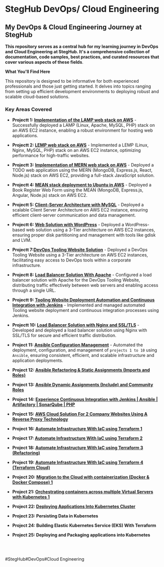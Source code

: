 # StegHub DevOps/ Cloud Engineering

## My DevOps & Cloud Engineering Journey at StegHub

__This repository serves as a central hub for my learning journey in DevOps and Cloud Engineering at StegHub. It's a comprehensive collection of documentation, code samples, best practices, and curated resources that cover various aspects of these fields__.

__What You'll Find Here__

This repository is designed to be informative for both experienced professionals and those just getting started. It delves into topics ranging from setting up efficient development environments to deploying robust and scalable cloud-based solutions.

### Key Areas Covered

- __Projectt 1: [Implementation of the LAMP web stack on AWS](https://github.com/francdomain/StegHub_DevOps-Cloud_Engineering/blob/main/LAMP_STACK/lamp-stack-documentation.md)__ - Successfully deployed a LAMP (Linux, Apache, MySQL, PHP) stack on an AWS EC2 instance, enabling a robust environment for hosting web applications.

- __Projectt 2: [LEMP web stack on AWS](https://github.com/francdomain/StegHub_DevOps-Cloud_Engineering/blob/main/LEMP_STACK/lemp_stack_implementation.md)__ - Implemented a LEMP (Linux, Nginx, MySQL, PHP) stack on an AWS EC2 instance, optimizing performance for high-traffic websites.

- __Projectt 3: [Implementation of MERN web stack on AWS](https://github.com/francdomain/StegHub_DevOps-Cloud_Engineering/blob/main/MERN_WEB_STACK/mern_web_stack_implementation.md)__ - Deployed a TODO web application using the MERN (MongoDB, Express.js, React, Node.js) stack on AWS EC2, providing a full-stack JavaScript solution.

- __Projectt 4: [MEAN stack deployment to Ubuntu in AWS](https://github.com/francdomain/StegHub_DevOps-Cloud_Engineering/blob/main/MEAN_STACK/mean_stack_implementation.md)__ - Deployed a Book Register Web Form using the MEAN (MongoDB, Express.js, Angular, Node.js) stack on AWS EC2.

- __Projectt 5: [Client-Server Architecture with MySQL](https://github.com/francdomain/StegHub_DevOps-Cloud_Engineering/blob/main/Client-Server-Architecture/client_server_architecture.md)__ - Deployed a scalable Client Server Architecture on AWS EC2 instance, ensuring efficient client-server communication and data management.

- __Projectt 6: [Web Solution with WordPress](https://github.com/francdomain/StegHub_DevOps-Cloud_Engineering/blob/main/web-solution-with-wordpress/web_solution_with_wordpress.md)__ - Deployed a WordPress-based web solution using a 3-Tier architecture on AWS EC2 instances, ensuring proper disk partitioning and management with tools like gdisk and LVM.

- __Projectt 7:[DevOps Tooling Website Solution](https://github.com/francdomain/StegHub_DevOps-Cloud_Engineering/blob/main/DevOps-Tooling-Website-Solution/devops_tooling_website_solution.md)__ - Deployed a DevOps Tooling Website using a 3-Tier architecture on AWS EC2 instances, facilitating easy access to DevOps tools within a corporate infrastructure.

- __Projectt 8: [Load Balancer Solution With Apache](https://github.com/francdomain/StegHub_DevOps-Cloud_Engineering/blob/main/Load-Balancer-Solution-With-Apache/Load_Balancer_Solution_With_Apache.md)__ - Configured a load balancer solution with Apache for the DevOps Tooling Website, distributing traffic effectively between web servers and enabling access through a single URL.

- __Projectt 9: [Tooling Website Deployment Automation and Continuous Integration with Jenkins](https://github.com/francdomain/StegHub_DevOps-Cloud_Engineering/blob/main/Tooling-Website-Deployment-Automation-With-CI/Tooling_Website_Deploment_With_CI.md)__ - Implemented and managed automated Tooling website deployment and continuous integration processes using Jenkins.

- __Projectt 10: [Load Balancer Solution with Nginx and SSL/TLS](https://github.com/francdomain/StegHub_DevOps-Cloud_Engineering/blob/main/Load-Balancer-Solution-With-Nginx-And-SSL/Load_Balancer_Solution_With_Nginx_And_SSL-TLS.md)__ - Developed and deployed a load balancer solution using Nginx with SSL/TLS for secure and efficient traffic distribution.

- __Project 11: [Ansible Configuration Management](https://github.com/francdomain/StegHub_DevOps-Cloud_Engineering/blob/main/Ansible-Configuration-Management/Ansible_Configuration_Management.md)__ - Automated the deployment, configuration, and management of `projects 1 to 10` using `Ansible`, ensuring consistent, efficient, and scalable infrastructure and application deployments.

- __Project 12: [Ansible Refactoring & Static Assignments (Imports and Roles)](https://github.com/francdomain/StegHub_DevOps-Cloud_Engineering/blob/main/Ansible-Refactoring-and-Static-Assignments/Ansible_Refactoring_and_Static_Assignments.md)__

- __Project 13: [Ansible Dynamic Assignments (Include) and Community Roles](https://github.com/francdomain/StegHub_DevOps-Cloud_Engineering/blob/main/Ansible-Dynamic-Assignments/Ansible_Dynamic_Assignments.md)__

- __Project 14: [Experience Continuous Integration with Jenkins | Ansible | Artifactory | SonarQube | PHP](https://github.com/francdomain/StegHub_DevOps-Cloud_Engineering/blob/main/Continuous%20Integration%20with%20Jenkins%20%7C%20Ansible%20%7C%20Artifactory%20%7C%20SonarQube%20%7C%20PHP/project-14.md)__

- __Project 15: [AWS Cloud Solution For 2 Company Websites Using A Reverse Proxy Technology](https://github.com/francdomain/StegHub_DevOps-Cloud_Engineering/blob/main/AWS_Cloud_Solution_For_2_Company_Websites_Using_A_Reverse_Proxy_Technology/project_15.md)__

- __Project 16: [Automate Infrastructure With IaC using Terraform 1](https://github.com/francdomain/StegHub_DevOps-Cloud_Engineering/blob/main/Automate_Infrastructure_With_IaC_using_Terraform/project_16.md)__

- __Project 17: [Automate Infrastructure With IaC using Terraform 2](https://github.com/francdomain/StegHub_DevOps-Cloud_Engineering/blob/main/Automate_Infrastructure_With_IaC_using_Terraform_2/project_17.md)__

- __Project 18: [Automate Infrastructure With IaC using Terraform 3 (Refactoring)](https://github.com/francdomain/StegHub_DevOps-Cloud_Engineering/blob/main/Automate_Infrastructure_With_IaC_using_Terraform_3/project_18.md)__

- __Project 19: [Automate Infrastructure With IaC using Terraform 4 (Terraform Cloud)](https://github.com/francdomain/StegHub_DevOps-Cloud_Engineering/blob/main/Automate_Infrastructure_With_IaC_using_Terraform_4/project_19.md)__

- __Project 20: [Migration to the Сloud with containerization (Docker & Docker Compose) 1](https://github.com/francdomain/StegHub_DevOps-Cloud_Engineering/blob/main/Migration_to_the_%D0%A1loud_with_containerization.Docker_%26_Docker-Compose/project_20.md)__

- __Project 21: [Orchestrating containers across multiple Virtual Servers with Kubernetes 1](https://github.com/francdomain/StegHub_DevOps-Cloud_Engineering/blob/main/Orchestrating_containers_across_multiple_Virtual_Servers_with_Kubernetes/project_21.md)__

- __Project 22: [Deploying Applications Into Kubernetes Cluster](https://github.com/francdomain/StegHub_DevOps-Cloud_Engineering/tree/main/Deploying_Applications_Into_Kubernetes_Cluster)__

- __Project 23: Persisting Data in Kubernetes__

- __Project 24: Building Elastic Kubernetes Service (EKS) With Terraform__

- __Project 25: Deploying and Packaging applications into Kubernetes__


<br>
<br>


#StegHub#DevOps#Cloud Engineering

